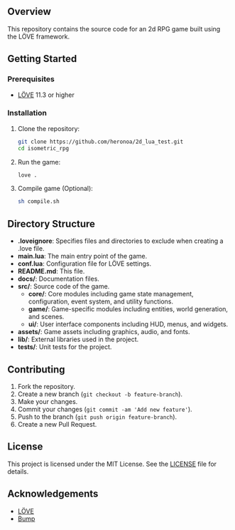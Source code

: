 ## Overview

This repository contains the source code for an 2d RPG game built using the LÖVE framework.

## Getting Started

### Prerequisites

- [LÖVE](https://love2d.org/) 11.3 or higher

### Installation

1. Clone the repository:

   ```sh
   git clone https://github.com/heronoa/2d_lua_test.git
   cd isometric_rpg
   ```

2. Run the game:
   ```sh
   love .
   ```

3. Compile game (Optional):
    ```sh
    sh compile.sh
    ```

## Directory Structure

- **.loveignore**: Specifies files and directories to exclude when creating a .love file.
- **main.lua**: The main entry point of the game.
- **conf.lua**: Configuration file for LÖVE settings.
- **README.md**: This file.
- **docs/**: Documentation files.
- **src/**: Source code of the game.
  - **core/**: Core modules including game state management, configuration, event system, and utility functions.
  - **game/**: Game-specific modules including entities, world generation, and scenes.
  - **ui/**: User interface components including HUD, menus, and widgets.
- **assets/**: Game assets including graphics, audio, and fonts.
- **lib/**: External libraries used in the project.
- **tests/**: Unit tests for the project.

## Contributing

1. Fork the repository.
2. Create a new branch (`git checkout -b feature-branch`).
3. Make your changes.
4. Commit your changes (`git commit -am 'Add new feature'`).
5. Push to the branch (`git push origin feature-branch`).
6. Create a new Pull Request.

## License

This project is licensed under the MIT License. See the [LICENSE](LICENSE) file for details.

## Acknowledgements

- [LÖVE](https://love2d.org/)
- [Bump](https://github.com/kikito/bump.lua)

